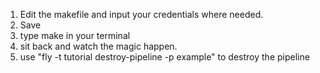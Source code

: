 1. Edit the makefile and input your credentials where needed.
2. Save 
3. type make in your terminal 
4. sit back and watch the magic happen.
5. use "fly -t tutorial destroy-pipeline -p example" to destroy the pipeline  
